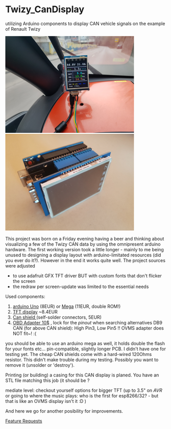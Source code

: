 # Twizy_CanDisplay
utilizing Arduino components to display CAN vehicle signals on the example of Renault Twizy

![inUsePic](pics/coast_w_light_accel_s.png)  ![componentPic](pics/CanDisplay_desk1_s.png)


This project was born on a Friday evening having a beer and thinking about visualizing a few of the Twizy CAN data by using the omnipresent arduino hardware. 
The first working version took a little longer - mainly to me being unused to designing a display layout with arduino-limitated resources (did you ever do it?).
However in the end it works quite well. The project sources were adjusted
- to use adafruit GFX TFT driver BUT with custom fonts that don't flicker the screen
- the redraw per screen-update was limited to the essential needs

Used components:
1) [arduino Uno](https://de.aliexpress.com/item/2014-the-latest-version-UNO-R3-development-board-FOR-arduino-improved-version-Send-USB-line-and/32248072684.html?spm=a2g0x.search0104.3.134.6d0b1afdoMnAYU&ws_ab_test=searchweb0_0,searchweb201602_1_10320_10152_10321_10065_10151_10344_10068_10342_10547_10343_10322_10340_10548_10341_10193_10696_10194_10084_10083_10618_10304_10307_10302_5711211_10180_10313_10059_10184_10534_100031_10319_10103_10624_10623_443_10622_10186_10621_10620-5711211,searchweb201603_1,ppcSwitch_4&algo_expid=e4e44539-17af-4b11-a1ac-0a23b43cea50-19&algo_pvid=e4e44539-17af-4b11-a1ac-0a23b43cea50&priceBeautifyAB=0) (8EUR)
   or [Mega](https://de.aliexpress.com/item/2014-the-last-new-MEGA-2560-R3-development-board-FOR-arduino-an-improved-version/32247818078.html?spm=a2g0x.search0104.3.8.6d0b1afdoMnAYU&ws_ab_test=searchweb0_0,searchweb201602_1_10320_10152_10321_10065_10151_10344_10068_10342_10547_10343_10322_10340_10548_10341_10193_10696_10194_10084_10083_10618_10304_10307_10302_5711211_10180_10313_10059_10184_10534_100031_10319_10103_10624_10623_443_10622_10186_10621_10620-5711211,searchweb201603_1,ppcSwitch_4&algo_expid=e4e44539-17af-4b11-a1ac-0a23b43cea50-1&algo_pvid=e4e44539-17af-4b11-a1ac-0a23b43cea50&priceBeautifyAB=0) (11EUR, double ROM!)
2) [TFT display](https://de.aliexpress.com/item/Hot-selling-2-8-inch-TFT-Touch-LCD-Screen-Display-Module-for-arduino-UNO-R3-mega2560/32809485905.html?spm=a2g0x.search0104.3.43.203e21a8TddaW8&ws_ab_test=searchweb0_0,searchweb201602_1_10320_10152_10321_10065_10151_10344_10068_10342_10547_10343_10322_10340_10341_10548_10193_10194_10084_10083_10618_10304_10307_10302_5711211_10180_10313_10059_10184_10534_100031_10319_10103_10627_10626_10624_10623_10622_10186_5722411_10621_10620_5711311-normal#cfs,searchweb201603_25,ppcSwitch_4&algo_expid=857043ee-847e-459b-9e99-53bd0180b3b1-6&algo_pvid=857043ee-847e-459b-9e99-53bd0180b3b1&transAbTest=ae803_3&priceBeautifyAB=0)
 ~8.4EUR 
3) [Can shield ](https://de.aliexpress.com/item/1Set-MCP2515-Can-Bus-Shield-Board-SPI-Interface-9-Pins-Standard-Sub-D-Connector-Expansion-Module/32819242555.html?spm=a2g0x.search0104.3.2.422e7f6fe72rXb&ws_ab_test=searchweb0_0,searchweb201602_1_10320_10152_10321_10065_10151_10344_10068_10342_10547_10343_10322_10340_10341_10548_10193_10194_10084_10083_10618_10304_10307_10302_5711211_10180_10313_10059_10184_10534_100031_10319_10103_10627_10626_10624_10623_10622_10186_5722411_10621_10620_5711311,searchweb201603_25,ppcSwitch_4&algo_expid=91f26e02-d7cb-4589-9694-d072f3432757-0&algo_pvid=91f26e02-d7cb-4589-9694-d072f3432757&transAbTest=ae803_3&priceBeautifyAB=0)
(self-solder connectors, 5EUR)
4) [OBD Adapter 10$](https://www.seeedstudio.com/DB9-to-OBD2-Cable-With-Switch-p-2872.html)
   , lock for the _pinout_ when searching alternatives 
   DB9 CAN (for above CAN shield): High Pin3, Low Pin5 !! OVMS adapter does NOT fit~! :(

you should be able to use an arduino mega as well, it holds double the flash for your fonts etc... pin-compatible, slightly longer PCB. 
I didn't have one for testing yet.
The cheap CAN shields come with a hard-wired 120Ohms resistor. This didn't make trouble during my testing. Possibly you want to remove it (unsolder or 'destroy').

Printing (or building) a casing for this CAN display is planed. You have an STL file matching this job (it should be ?

mediate level: checkout yourself options for bigger TFT (up to 3.5" on _AVR_ or going to where the music plays: who is the first for esp8266/32? - but that is like an OVMS display isn't it :D )

And here we go for another posibility for improvements.

[Feature Requests](http://feathub.com/Jekyll555/Twizy_CanDisplay)


